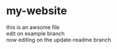 # my-website
this is an awsome file  
edit on example branch  
now editing on the update-readme branch
